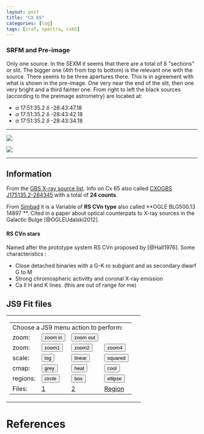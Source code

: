 ```yaml
---
layout: post
title: "CX 65"
categories: [log]
tags: [iraf, spectra, cx65]
---
```


### SRFM and Pre-image

Only one source. In the SEXM it seems that there are a total of 8 "sections" or slit. The bigger one (4th from top to bottom) is the relevant one with the source. There seems to be three apertures there. This is in agreement with what is shown in the pre-image. One very near the end of the slit, then one very bright and a third fainter one. From right to left the black sources (according to the preimage astrometry) are located at:

* $\alpha$ 17:51:35.2  $\delta$  -28:43:47.18
* $\alpha$ 17:51:35.2  $\delta$  -28:43:42.18
* $\alpha$ 17:51:35.2  $\delta$  -28:43:34.18

- - - 


![]({{site.baseurl}}/images/cx65preimage.png)

![]({{site.baseurl}}/images/cx65sexm.png)



- - - 

## Information

From the [GBS X-ray source list](http://vizier.u-strasbg.fr/viz-bin/VizieR?-source=J/ApJS/194/18). Info on Cx 65 also called [CXOGBS J175135.2-284345](http://vizier.u-strasbg.fr/viz-bin/VizieR-5?-ref=VIZ5882891704be&-out.add=.&-source=J/ApJS/194/18/table3&recno=65) with a total of **24 counts**.

From [Simbad](http://simbad.u-strasbg.fr/simbad/sim-id?Ident=%409738333&Name=OGLE%20BLG500.13%20%2014897&submit=submit) it is a Variable of **RS CVn type** also called  **OGLE BLG500.13 14897 **. Cited in a paper about optical counterpats to X-ray sources in the Galactic Bulge  [@OGLEUdalski2012].


#### RS CVn stars

Named after the prototype system RS CVn proposed by [@Hall1976]. Some characteristics :

- Close detached binaries with a G-K ro subgiant and as secondary dwarf G to M
- Strong chromospheric activitty and coronal X-ray emission
- Ca II H and K lines. (this are out of range for me)

## JS9 Fit files


<!-- TO load at loading time -->
<table cellspacing="15">
<tr valign="bottom">
<td>
<table cellspacing="3">
<tr valign="bottom">
<td colspan="4">
Choose a JS9 menu action to perform:
</td>
</tr>


<tr valign="top">
<td>
zoom:
</td>
<td>
<button id="in" class="zoom2">zoom in</button>
</td>
<td>
<button id="out" class="zoom2">zoom out</button>
</td>
</tr>



<tr valign="top">
<td>
zoom:
</td>
<td>
<button id="z1" class="zoom">zoom1</button>
</td>
<td>
<button id="z2" class="zoom">zoom2</button>
</td>
<td>
<button id="z4" class="zoom">zoom4</button> 
</td>
</tr>

<tr valign="top">
<td>
scale:
</td>
<td>
<button id="log" class="scale">log</button> 
</td>
<td>
<button id="linear" class="scale">linear</button>
</td>
<td>
<button id="squared" class="scale">squared</button>
</td>
</tr>

<tr valign="top">
<td>
cmap:   
</td>
<td>
<button id="grey" class="color">grey</button>
</td>
<td>
<button id="heat" class="color">heat</button>
</td>
<td>
<button id="cool" class="color">cool</button>
</td>
</tr>

<tr valign="top">
<td>
regions:
</td>
<td>
<button id="circle" class="region">circle</button>
</td>
<td>
<button id="box" class="region">box</button>
</td>
<td>
<button id="ellipse" class="region">ellipse</button>
</td>
</tr>

<tr valign="top">
<td>
Files:
</td>
<td>
<a href='javascript:JS9.Load("{{site.baseurl}}/images/fits/preimagecx65.fits", {scale:"log"});'>1</a>
</td>
<td>
<a href='javascript:JS9.Load("{{site.baseurl}}/images/fits/SEXMcx65.fits", {scale:"log"});'>2</a>
</td>
<td>
<a href='javascript:JS9.LoadRegions("{{site.baseurl}}/images/regions/cx65.reg");'>Region</a>
</td>
</tr>

</table>

<td>
<div class="JS9Panner" data-width="200px" data-height="200px"></div>
</td>

</tr>
</table>

<div class="JS9"></div>
</div>
<script type="text/javascript">
var click;
if( "ontouchstart" in document.documentElement ){
  click = "touchstart";
} else {
  click = "click";
}
$(".zoom").on(click, function(evt){
  var s = $(evt.currentTarget).attr("id");
  JS9.SetZoom(s.charAt(1));
  return false;
});

$(".zoom2").on(click, function(evt){
  var s = $(evt.currentTarget).attr("id");
  var s2 = "|1"
  JS9.SetZoom(s.concat(s2));
  return false;
});

$(".scale").on(click, function(evt){
  var s = $(evt.currentTarget).attr("id");
  JS9.SetScale(s);
  return false;
});
$(".color").on(click, function(evt){
  var s = $(evt.currentTarget).attr("id");
  JS9.SetColormap(s);
  return false;
});
$(".region").on(click, function(evt){
  var s = $(evt.currentTarget).attr("id");
  JS9.AddRegions(s);
  return false;
});
JS9.Panner.HTML = "";
</script>



<script type="text/javascript">
   function downloadJSAtOnload() {
   JS9.Preload('{{site.baseurl}}/images/fits/preimagecx65.fits',{scale:'log',onload: func})
 }
  if (window.addEventListener)
      window.addEventListener("load", downloadJSAtOnload, false);
  else if (window.attachEvent)
      window.attachEvent("onload", downloadJSAtOnload);
  else window.onload = downloadJSAtOnload;
  function func() {
  JS9.SetPan(500,2000);
  JS9.LoadRegions("{{site.baseurl}}/images/regions/cx65.reg");
  }
</script>

<div class="JS9Console" id="JS9Console" ></div>




# References

